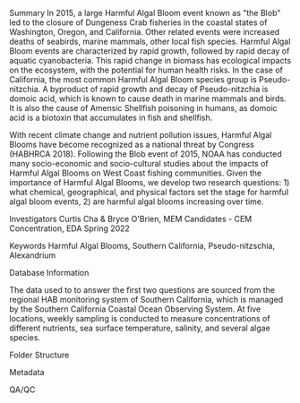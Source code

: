 Summary
In 2015, a large Harmful Algal Bloom event known as "the Blob" led to the closure of Dungeness Crab fisheries in the coastal states of Washington, Oregon, and California. Other related events were increased deaths of seabirds, marine mammals, other local fish species. Harmful Algal Bloom events are characterized by rapid growth, followed by rapid decay of aquatic cyanobacteria. This rapid change in biomass has ecological impacts on the ecosystem, with the potential for human health risks. In the case of California, the most common Harmful Algal Bloom species group is Pseudo-nitzchia. A byproduct of rapid growth and decay of Pseudo-nitzchia is domoic acid, which is known to cause death in marine mammals and birds. It is also the cause of Amensic Shellfish poisoning in humans, as domoic acid is a biotoxin that accumulates in fish and shellfish. 

With recent climate change and nutrient pollution issues, Harmful Algal Blooms have become recognized as a national threat by Congress (HABHRCA 2018). Following the Blob event of 2015, NOAA has conducted many socio-economic and socio-cultural studies about the impacts of Harmful Algal Blooms on West Coast fishing communities. Given the importance of Harmful Algal Blooms, we develop two research questions: 1) what chemical, geographical, and physical factors set the stage for harmful algal bloom events, 2) are harmful algal blooms increasing over time.

Investigators
Curtis Cha & Bryce O'Brien, MEM Candidates - CEM Concentration, EDA Spring 2022

Keywords
Harmful Algal Blooms, Southern California, Pseudo-nitzschia, Alexandrium

Database Information

The data used to to answer the first two questions are sourced from the regional HAB monitoring system of Southern California, which is managed by the Southern California Coastal Ocean Observing System. At five locations, weekly sampling is conducted to measure concentrations of different nutrients, sea surface temperature, salinity, and several algae species. 

Folder Structure 

Metadata

QA/QC

